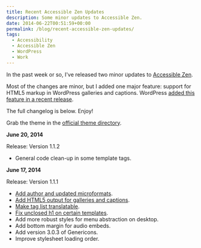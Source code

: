 ```yaml
---
title: Recent Accessible Zen Updates
description: Some minor updates to Accessible Zen.
date: 2014-06-22T00:51:59+00:00
permalink: /blog/recent-accessible-zen-updates/
tags:
  - Accessibility
  - Accessible Zen
  - WordPress
  - Work
---
```


In the past week or so, I've released two minor updates to [Accessible Zen](/projects/accessible-zen/).

Most of the changes are minor, but I added one major feature: support for HTML5 markup in WordPress galleries and captions. WordPress [added this feature in a recent release](http://themeshaper.com/2014/03/04/html5-galleries-in-wordpress-3-9/).

The full changelog is below. Enjoy!

<p class="callout">
  Grab the theme in the <a href="http://wordpress.org/themes/accessible-zen">official theme directory</a>.
</p>

**June 20, 2014**

Release: Version 1.1.2

- General code clean-up in some template tags.

**June 17, 2014**

Release: Version 1.1.1

- [Add author and updated microformats](https://github.com/davidakennedy/accessible-zen/issues/56).
- [Add HTML5 output for galleries and captions](https://github.com/davidakennedy/accessible-zen/issues/55).
- [Make tag list translatable](https://github.com/davidakennedy/accessible-zen/issues/57).
- [Fix unclosed h1 on certain templates](https://github.com/davidakennedy/accessible-zen/issues/58).
- Add more robust styles for menu abstraction on desktop.
- Add bottom margin for audio embeds.
- Add version 3.0.3 of Genericons.
- Improve stylesheet loading order.
